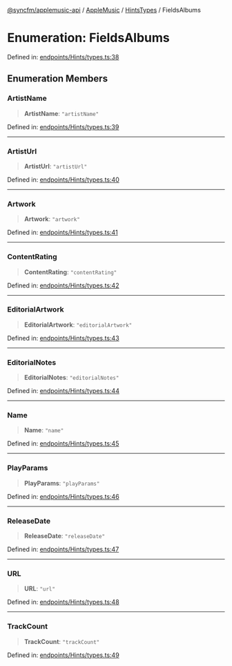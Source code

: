 [@syncfm/applemusic-api](../../../../../../globals.md) / [AppleMusic](../../../index.md) / [HintsTypes](../index.md) / FieldsAlbums

# Enumeration: FieldsAlbums

Defined in: [endpoints/Hints/types.ts:38](https://github.com/sync-fm/applemusic-api/blob/9471caba6a6b5bc92263ffc6e5d9c04672ec1f7f/src/endpoints/Hints/types.ts#L38)

## Enumeration Members

### ArtistName

> **ArtistName**: `"artistName"`

Defined in: [endpoints/Hints/types.ts:39](https://github.com/sync-fm/applemusic-api/blob/9471caba6a6b5bc92263ffc6e5d9c04672ec1f7f/src/endpoints/Hints/types.ts#L39)

***

### ArtistUrl

> **ArtistUrl**: `"artistUrl"`

Defined in: [endpoints/Hints/types.ts:40](https://github.com/sync-fm/applemusic-api/blob/9471caba6a6b5bc92263ffc6e5d9c04672ec1f7f/src/endpoints/Hints/types.ts#L40)

***

### Artwork

> **Artwork**: `"artwork"`

Defined in: [endpoints/Hints/types.ts:41](https://github.com/sync-fm/applemusic-api/blob/9471caba6a6b5bc92263ffc6e5d9c04672ec1f7f/src/endpoints/Hints/types.ts#L41)

***

### ContentRating

> **ContentRating**: `"contentRating"`

Defined in: [endpoints/Hints/types.ts:42](https://github.com/sync-fm/applemusic-api/blob/9471caba6a6b5bc92263ffc6e5d9c04672ec1f7f/src/endpoints/Hints/types.ts#L42)

***

### EditorialArtwork

> **EditorialArtwork**: `"editorialArtwork"`

Defined in: [endpoints/Hints/types.ts:43](https://github.com/sync-fm/applemusic-api/blob/9471caba6a6b5bc92263ffc6e5d9c04672ec1f7f/src/endpoints/Hints/types.ts#L43)

***

### EditorialNotes

> **EditorialNotes**: `"editorialNotes"`

Defined in: [endpoints/Hints/types.ts:44](https://github.com/sync-fm/applemusic-api/blob/9471caba6a6b5bc92263ffc6e5d9c04672ec1f7f/src/endpoints/Hints/types.ts#L44)

***

### Name

> **Name**: `"name"`

Defined in: [endpoints/Hints/types.ts:45](https://github.com/sync-fm/applemusic-api/blob/9471caba6a6b5bc92263ffc6e5d9c04672ec1f7f/src/endpoints/Hints/types.ts#L45)

***

### PlayParams

> **PlayParams**: `"playParams"`

Defined in: [endpoints/Hints/types.ts:46](https://github.com/sync-fm/applemusic-api/blob/9471caba6a6b5bc92263ffc6e5d9c04672ec1f7f/src/endpoints/Hints/types.ts#L46)

***

### ReleaseDate

> **ReleaseDate**: `"releaseDate"`

Defined in: [endpoints/Hints/types.ts:47](https://github.com/sync-fm/applemusic-api/blob/9471caba6a6b5bc92263ffc6e5d9c04672ec1f7f/src/endpoints/Hints/types.ts#L47)

***

### URL

> **URL**: `"url"`

Defined in: [endpoints/Hints/types.ts:48](https://github.com/sync-fm/applemusic-api/blob/9471caba6a6b5bc92263ffc6e5d9c04672ec1f7f/src/endpoints/Hints/types.ts#L48)

***

### TrackCount

> **TrackCount**: `"trackCount"`

Defined in: [endpoints/Hints/types.ts:49](https://github.com/sync-fm/applemusic-api/blob/9471caba6a6b5bc92263ffc6e5d9c04672ec1f7f/src/endpoints/Hints/types.ts#L49)
